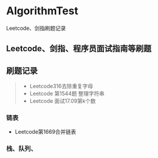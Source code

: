 # AlgorithmTest
Leetcode、剑指刷题记录
## Leetcode、剑指、程序员面试指南等刷题

## 刷题记录
> - Leetcode316去除重复字母 
> - Leetcode 第1544题 整理字符串
> - Leetcode 面试17.09第k个数
### 链表
- Leetcode第1669合并链表

### 栈、队列、


